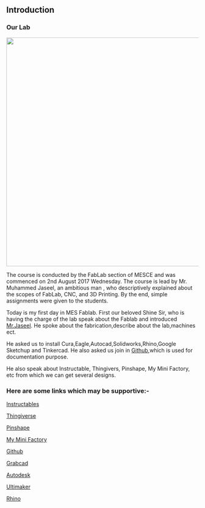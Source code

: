 ## Introduction

### Our Lab
<img src=https://shaheenhyderk.github.io/IMG_20170822_193549.jpg width="900" height="600">

The course is conducted by the FabLab section of MESCE and was commenced on 2nd August 2017 Wednesday. The course is lead by Mr. Muhammed Jaseel, an ambitious man , who descriptively explained about the scopes of FabLab, CNC, and 3D Printing. By the end, simple assignments were given to the students.

Today is my first day in MES Fablab. First our beloved Shine Sir, who is having the charge of the lab speak about the Fablab and introduced [Mr.Jaseel](http://archive.fabacademy.org/archives/2016/fablabtrivandrum/students/390/). He spoke about the fabrication,describe about the lab,machines ect.

He asked us to install Cura,Eagle,Autocad,Solidworks,Rhino,Google Sketchup and Tinkercad. He also asked us join in [Github](https://github.com/),which is used for documentation purpose.

He also speak about Instructable, Thingivers, Pinshape, My Mini Factory, etc from which we can get several designs.

### Here are some links which may be supportive:-

[Instructables](https://www.instructables.com/)

[Thingiverse](https://www.thingiverse.com/)

[Pinshape](https://pinshape.com/)

[My Mini Factory](https://www.myminifactory.com/)

[Github](https://github.com/)

[Grabcad](https://grabcad.com/)

[Autodesk](https://www.autodesk.in/)

[Ultimaker](https://ultimaker.com/)

[Rhino](https://www.rhino3d.com/)

